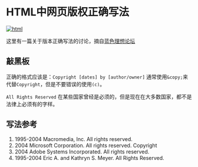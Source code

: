 # HTML中网页版权正确写法

[![html](https://attachment.soulteary.com/2007/09/05/html-300x65.gif "html")](https://attachment.soulteary.com/2007/09/05/html-300x65.gif)

这里有一篇关于版本正确写法的讨论，摘自[蓝色理想论坛](http://www.blueidea.com/tech/site/2004/1846.asp)

## 敲黑板

正确的格式应该是：`Copyright [dates] by [author/owner]` 通常使用`&copy;`来代替`Copyright`，但是不要错误的使用`(c)`。

`All Rights Reserved` 在某些国家曾经是必须的，但是现在在大多数国家，都不是法律上必须有的字样。

## 写法参考

1.  1995-2004 Macromedia, Inc. All rights reserved.
2.  2004 Microsoft Corporation. All rights reserved. Copyright
3.  2004 Adobe Systems Incorporated. All rights reserved.
4.  1995-2004 Eric A. and Kathryn S. Meyer. All Rights Reserved.

